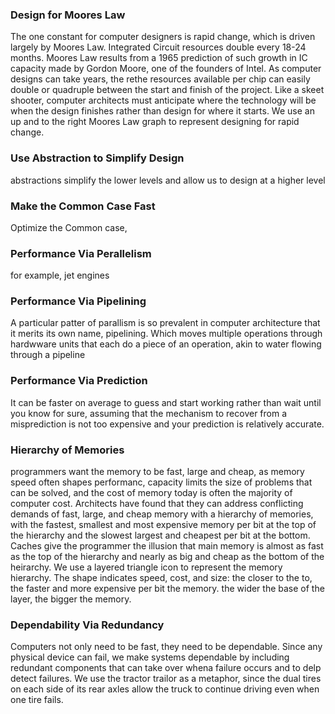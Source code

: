 
### Design for Moores Law
The one constant for computer designers is rapid change, which is driven largely by Moores Law. Integrated Circuit resources double every 18-24 months. 
Moores Law results from a 1965 prediction of such growth in IC capacity made by Gordon Moore, one of the founders of Intel. As computer designs can take years, the rethe resources available per chip can easily double or quadruple between the start and finish of the project. Like a skeet shooter, computer architects must anticipate where the technology will be when the design finishes rather than design for where it starts. We use an up and to the right Moores Law graph to represent designing for rapid change.

### Use Abstraction to Simplify Design
abstractions simplify the lower levels and allow us to design at a higher level

### Make the Common Case Fast
Optimize the Common case, 

### Performance Via Perallelism 
for example, jet engines 

### Performance Via Pipelining
A particular patter of parallism is so prevalent in computer architecture that it merits its own name, pipelining. Which moves multiple operations through hardwware units that each do a piece of an operation, akin to water flowing through a pipeline

### Performance Via Prediction
It can be faster on average to guess and start working rather than wait until you know for sure, assuming that the mechanism to recover from a misprediction is not too expensive and your prediction is relatively accurate. 

### Hierarchy of Memories
programmers want the memory to be fast, large and cheap, as memory speed often shapes performanc, capacity limits the size of problems that can be solved, and the cost of memory today is often the majority of computer cost. Architects have found that they can address conflicting demands of fast, large, and cheap memory with a hierarchy of memories, with the fastest, smallest and most expensive memory per bit at the top of the hierarchy and the slowest largest and cheapest per bit at the bottom. Caches give the programmer the illusion that main memory is almost as fast as the top of the hierarchy and nearly as big and cheap as the bottom of the heirarchy. We use a layered triangle icon to represent the memory hierarchy. 
The shape indicates speed, cost, and size: the closer to the to, the faster and more expensive per bit the memory. the wider the base of the layer, the bigger the memory. 

### Dependability Via Redundancy
Computers not only need to be fast, they need to be dependable. Since any physical device can fail, we make systems dependable by including redundant components that can take over whena failure occurs and to delp detect failures. We use the tractor trailor as a metaphor, since the dual tires on each side of its rear axles allow the truck to continue driving even when one tire fails.

